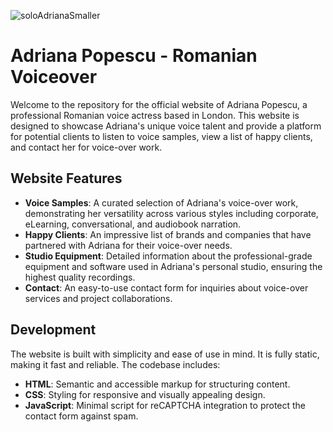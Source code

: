 
![soloAdrianaSmaller](https://github.com/AlexVOiceover/romaniavoice2024/assets/94972293/f0bbd875-ea6d-4c4c-9546-71a8ae26a291)

# Adriana Popescu - Romanian Voiceover

Welcome to the repository for the official website of Adriana Popescu, a professional Romanian voice actress based in London. This website is designed to showcase Adriana's unique voice talent and provide a platform for potential clients to listen to voice samples, view a list of happy clients, and contact her for voice-over work.

## Website Features

- **Voice Samples**: A curated selection of Adriana's voice-over work, demonstrating her versatility across various styles including corporate, eLearning, conversational, and audiobook narration.
- **Happy Clients**: An impressive list of brands and companies that have partnered with Adriana for their voice-over needs.
- **Studio Equipment**: Detailed information about the professional-grade equipment and software used in Adriana's personal studio, ensuring the highest quality recordings.
- **Contact**: An easy-to-use contact form for inquiries about voice-over services and project collaborations.

## Development

The website is built with simplicity and ease of use in mind. It is fully static, making it fast and reliable. The codebase includes:

- **HTML**: Semantic and accessible markup for structuring content.
- **CSS**: Styling for responsive and visually appealing design.
- **JavaScript**: Minimal script for reCAPTCHA integration to protect the contact form against spam.
